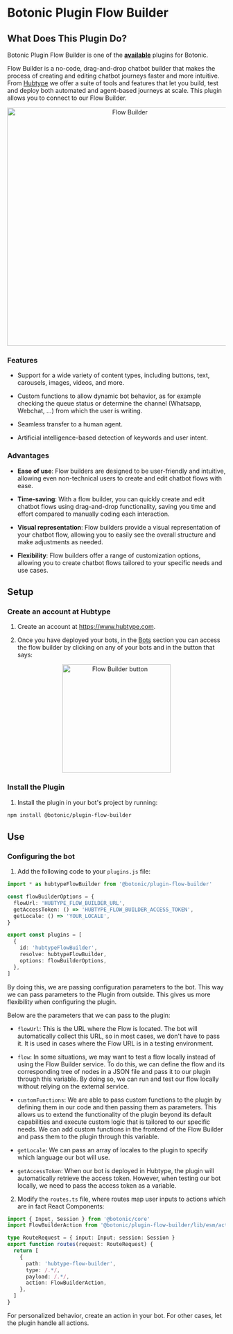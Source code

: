 # Botonic Plugin Flow Builder

## What Does This Plugin Do?

Botonic Plugin Flow Builder is one of the **[available](https://github.com/hubtype/botonic/tree/master-lts/packages)** plugins for Botonic.

Flow Builder is a no-code, drag-and-drop chatbot builder that makes the process of creating and editing chatbot journeys faster and more intuitive.
From [Hubtype](https://www.hubtype.com/) we offer a suite of tools and features that let you build, test and deploy both automated and agent-based journeys at scale. This plugin allows you to connect to our Flow Builder.

<p  align="center">
<img  alt="Flow Builder"  title="flow-builder"  src="https://i.ibb.co/ySRjD4M/Pasted-image-20230426161548.png"  width="550"/>
</p>

### Features

- Support for a wide variety of content types, including buttons, text, carousels, images, videos, and more.

- Custom functions to allow dynamic bot behavior, as for example checking the queue status or determine the channel (Whatsapp, Webchat, ...) from which the user is writing.

- Seamless transfer to a human agent.

- Artificial intelligence-based detection of keywords and user intent.

### Advantages

- **Ease of use**: Flow builders are designed to be user-friendly and intuitive, allowing even non-technical users to create and edit chatbot flows with ease.

- **Time-saving**: With a flow builder, you can quickly create and edit chatbot flows using drag-and-drop functionality, saving you time and effort compared to manually coding each interaction.

- **Visual representation**: Flow builders provide a visual representation of your chatbot flow, allowing you to easily see the overall structure and make adjustments as needed.

- **Flexibility**: Flow builders offer a range of customization options, allowing you to create chatbot flows tailored to your specific needs and use cases.

## Setup

### Create an account at Hubtype

1. Create an account at https://www.hubtype.com.

2. Once you have deployed your bots, in the [Bots](https://app.hubtype.com/bots) section you can access the flow builder by clicking on any of your bots and in the button that says:

<p  align="center">
<img  alt="Flow Builder button"  title="flow-builder-button"  src="https://i.ibb.co/ZJ2fMQN/Pasted-image-20230427115219.png"  width="250"/>
</p>

### Install the Plugin

1. Install the plugin in your bot's project by running:

```bash
npm install @botonic/plugin-flow-builder
```

## Use

### Configuring the bot

1. Add the following code to your `plugins.js` file:

```ts
import * as hubtypeFlowBuilder from '@botonic/plugin-flow-builder'

const flowBuilderOptions = {
  flowUrl: 'HUBTYPE_FLOW_BUILDER_URL',
  getAccessToken: () => 'HUBTYPE_FLOW_BUILDER_ACCESS_TOKEN',
  getLocale: () => 'YOUR_LOCALE',
}

export const plugins = [
  {
    id: 'hubtypeFlowBuilder',
    resolve: hubtypeFlowBuilder,
    options: flowBuilderOptions,
  },
]
```

By doing this, we are passing configuration parameters to the bot. This way we can pass parameters to the Plugin from outside. This gives us more flexibility when configuring the plugin.

Below are the parameters that we can pass to the plugin:

- `flowUrl`: This is the URL where the Flow is located. The bot will automatically collect this URL, so in most cases, we don't have to pass it. It is used in cases where the Flow URL is in a testing environment.

- `flow`: In some situations, we may want to test a flow locally instead of using the Flow Builder service. To do this, we can define the flow and its corresponding tree of nodes in a JSON file and pass it to our plugin through this variable. By doing so, we can run and test our flow locally without relying on the external service.

- `customFunctions`: We are able to pass custom functions to the plugin by defining them in our code and then passing them as parameters. This allows us to extend the functionality of the plugin beyond its default capabilities and execute custom logic that is tailored to our specific needs. We can add custom functions in the frontend of the Flow Builder and pass them to the plugin through this variable.

- `getLocale`: We can pass an array of locales to the plugin to specify which language our bot will use.

- `getAccessToken`: When our bot is deployed in Hubtype, the plugin will automatically retrieve the access token. However, when testing our bot locally, we need to pass the access token as a variable.

2. Modify the `routes.ts` file, where routes map user inputs to actions which are in fact React Components:

```ts
import { Input, Session } from '@botonic/core'
import FlowBuilderAction from '@botonic/plugin-flow-builder/lib/esm/action'

type RouteRequest = { input: Input; session: Session }
export function routes(request: RouteRequest) {
  return [
    {
      path: 'hubtype-flow-builder',
      type: /.*/,
      payload: /.*/,
      action: FlowBuilderAction,
    },
  ]
}
```

For personalized behavior, create an action in your bot. For other cases, let the plugin handle all actions.
